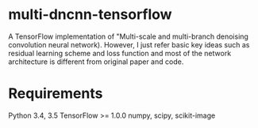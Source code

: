# multi-dncnn-tensorflow
A TensorFlow implementation of "Multi-scale and multi-branch denoising convolution neural network). However, I just refer basic key ideas such as residual learning scheme and loss function and most of the network architecture is different from original paper and code.
# Requirements
Python 3.4, 3.5
TensorFlow >= 1.0.0
numpy, scipy, scikit-image
